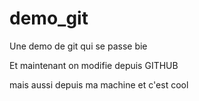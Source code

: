 # demo_git
Une demo de git
qui se passe bie

Et maintenant on modifie depuis GITHUB

mais aussi depuis ma machine et c'est cool
